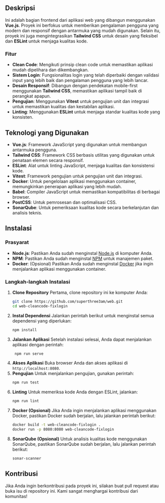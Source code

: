 ## Deskripsi
Ini adalah bagian frontend dari aplikasi web yang dibangun menggunakan **Vue.js**. Proyek ini berfokus untuk memberikan pengalaman pengguna yang modern dan responsif dengan antarmuka yang mudah digunakan. Selain itu, proyek ini juga mengintegrasikan **Tailwind CSS** untuk desain yang fleksibel dan **ESLint** untuk menjaga kualitas kode.

### Fitur

- **Clean Code**: Mengikuti prinsip clean code untuk memastikan aplikasi mudah dipelihara dan dikembangkan.
- **Sistem Login**: Fungsionalitas login yang telah diperbaiki dengan validasi input yang lebih baik dan pengalaman pengguna yang lebih lancar.
- **Desain Responsif**: Dibangun dengan pendekatan mobile-first menggunakan **Tailwind CSS**, memastikan aplikasi tampil baik di perangkat apapun.
- **Pengujian**: Menggunakan **Vitest** untuk pengujian unit dan integrasi untuk memastikan kualitas dan kestabilan aplikasi.
- **Linting**: Menggunakan **ESLint** untuk menjaga standar kualitas kode yang konsisten.

## Teknologi yang Digunakan

- **Vue.js**: Framework JavaScript yang digunakan untuk membangun antarmuka pengguna.
- **Tailwind CSS**: Framework CSS berbasis utilitas yang digunakan untuk penataan elemen secara responsif.
- **ESLint**: Alat untuk linting JavaScript, menjaga kualitas dan konsistensi kode.
- **Vitest**: Framework pengujian untuk pengujian unit dan integrasi.
- **Docker**: Untuk pengelolaan aplikasi menggunakan container, memungkinkan penerapan aplikasi yang lebih mudah.
- **Babel**: Compiler JavaScript untuk memastikan kompatibilitas di berbagai browser.
- **PostCSS**: Untuk pemrosesan dan optimalisasi CSS.
- **SonarQube**: Untuk pemeriksaan kualitas kode secara berkelanjutan dan analisis teknis.

## Instalasi

### Prasyarat

- **Node.js**: Pastikan Anda sudah menginstal [Node.js](https://nodejs.org/) di komputer Anda.
- **NPM**: Pastikan Anda sudah menginstal [NPM](https://www.npmjs.com/) untuk manajemen paket.
- **Docker**: (Opsional) Pastikan Anda sudah menginstal [Docker](https://www.docker.com/) jika ingin menjalankan aplikasi menggunakan container.

### Langkah-langkah Instalasi

1. **Clone Repository**
   Pertama, clone repository ini ke komputer Anda:
   ```bash
   git clone https://github.com/superthree3am/web.git
   cd web-cleancode-fixlogin

2. **Instal Dependensi**
    Jalankan perintah berikut untuk menginstal semua dependensi yang diperlukan:
    ```bash
    npm install
    ``` 
3. **Jalankan Aplikasi**
   Setelah instalasi selesai, Anda dapat menjalankan aplikasi dengan perintah:
   ```bash  
    npm run serve
    ```
4. **Akses Aplikasi**
    Buka browser Anda dan akses aplikasi di `http://localhost:8080`.
5. **Pengujian**
   Untuk menjalankan pengujian, gunakan perintah:
    ```bash
    npm run test
    ```
6. **Linting**
    Untuk memeriksa kode Anda dengan ESLint, jalankan:
    ```bash
    npm run lint
    ```
7. **Docker (Opsional)**
   Jika Anda ingin menjalankan aplikasi menggunakan Docker, pastikan Docker sudah berjalan, lalu jalankan
    perintah berikut:
    ```bash
    docker build -t web-cleancode-fixlogin .
    docker run -p 8080:8080 web-cleancode-fixlogin
    ```
8. **SonarQube (Opsional)**
   Untuk analisis kualitas kode menggunakan SonarQube, pastikan SonarQube sudah
    berjalan, lalu jalankan perintah berikut:
    ```bash
    sonar-scanner
    ```
## Kontribusi
Jika Anda ingin berkontribusi pada proyek ini, silakan buat pull request atau buka isu di repository ini. Kami sangat menghargai kontribusi dari komunitas!
